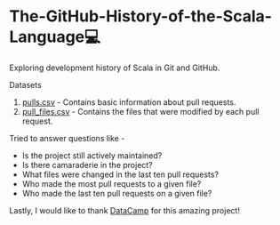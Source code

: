 # The-GitHub-History-of-the-Scala-Language:computer:
Exploring development history of Scala in Git and GitHub.

Datasets
1. [pulls.csv](datasets/pulls.csv) - Contains basic information about pull requests.
2. [pull_files.csv](datasets/pull_files.csv) - Contains the files that were modified by each pull request.

Tried to answer questions like -
- Is the project still actively maintained?
- Is there camaraderie in the project?
- What files were changed in the last ten pull requests?
- Who made the most pull requests to a given file?
- Who made the last ten pull requests on a given file?

Lastly, I would like to thank [DataCamp](https://www.datacamp.com/) for this amazing project!
